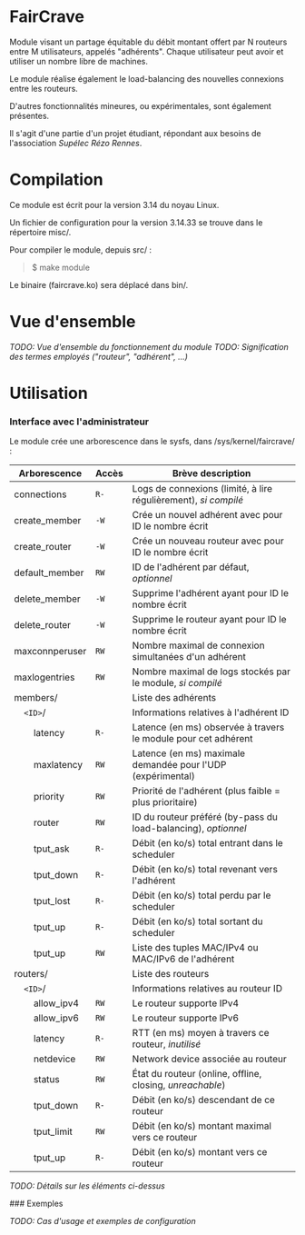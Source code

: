# FairCrave

Module visant un partage équitable du débit montant offert par N routeurs entre M utilisateurs, appelés "adhérents".
Chaque utilisateur peut avoir et utiliser un nombre libre de machines.

Le module réalise également le load-balancing des nouvelles connexions entre les routeurs.

D'autres fonctionnalités mineures, ou expérimentales, sont également présentes.

Il s'agit d'une partie d'un projet étudiant, répondant aux besoins de l'association *Supélec Rézo Rennes*.

# Compilation

Ce module est écrit pour la version 3.14 du noyau Linux.

Un fichier de configuration pour la version 3.14.33 se trouve dans le répertoire misc/.

Pour compiler le module, depuis src/ :

> $ make module

Le binaire (faircrave.ko) sera déplacé dans bin/.

# Vue d'ensemble

*TODO: Vue d'ensemble du fonctionnement du module*
*TODO: Signification des termes employés ("routeur", "adhérent", ...)*

# Utilisation

### Interface avec l'administrateur

Le module crée une arborescence dans le sysfs, dans /sys/kernel/faircrave/ :

Arborescence       | Accès | Brève description
------------------ | ----- | -----------------
connections        | `R-`  | Logs de connexions (limité, à lire régulièrement), *si compilé*
create_member      | `-W`  | Crée un nouvel adhérent avec pour ID le nombre écrit
create_router      | `-W`  | Crée un nouveau routeur avec pour ID le nombre écrit
default_member     | `RW`  | ID de l'adhérent par défaut, *optionnel*
delete_member      | `-W`  | Supprime l'adhérent ayant pour ID le nombre écrit
delete_router      | `-W`  | Supprime le routeur ayant pour ID le nombre écrit
maxconnperuser     | `RW`  | Nombre maximal de connexion simultanées d'un adhérent
maxlogentries      | `RW`  | Nombre maximal de logs stockés par le module, *si compilé*
members/           |       | Liste des adhérents
    `<ID>`/        |       | Informations relatives à l'adhérent ID
        latency    | `R-`  | Latence (en ms) observée à travers le module pour cet adhérent
        maxlatency | `RW`  | Latence (en ms) maximale demandée pour l'UDP (expérimental)
        priority   | `RW`  | Priorité de l'adhérent (plus faible = plus prioritaire)
        router     | `RW`  | ID du routeur préféré (by-pass du load-balancing), *optionnel*
        tput_ask   | `R-`  | Débit (en ko/s) total entrant dans le scheduler
        tput_down  | `R-`  | Débit (en ko/s) total revenant vers l'adhérent
        tput_lost  | `R-`  | Débit (en ko/s) total perdu par le scheduler
        tput_up    | `R-`  | Débit (en ko/s) total sortant du scheduler
        tput_up    | `RW`  | Liste des tuples MAC/IPv4 ou MAC/IPv6 de l'adhérent
routers/           |       | Liste des routeurs
    `<ID>`/        |       | Informations relatives au routeur ID
        allow_ipv4 | `RW`  | Le routeur supporte IPv4
        allow_ipv6 | `RW`  | Le routeur supporte IPv6
        latency    | `R-`  | RTT (en ms) moyen à travers ce routeur, *inutilisé*
        netdevice  | `RW`  | Network device associée au routeur
        status     | `RW`  | État du routeur (online, offline, closing, *unreachable*)
        tput_down  | `R-`  | Débit (en ko/s) descendant de ce routeur
        tput_limit | `RW`  | Débit (en ko/s) montant maximal vers ce routeur
        tput_up    | `R-`  | Débit (en ko/s) montant vers ce routeur

*TODO: Détails sur les éléments ci-dessus*

### Exemples

*TODO: Cas d'usage et exemples de configuration*

